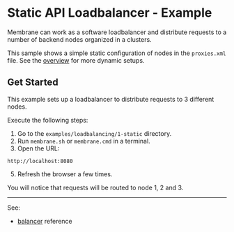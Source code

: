 # Static API Loadbalancer - Example

Membrane can work as a software loadbalancer and distribute requests to a number of backend nodes organized in a clusters.

This sample shows a simple static configuration of nodes in the `proxies.xml` file. See the [overview](..) for more dynamic setups.



## Get Started

This example sets up a loadbalancer to distribute requests to 3 different nodes. 

Execute the following steps:

1. Go to the `examples/loadbalancing/1-static` directory.
2. Run `membrane.sh` or `membrane.cmd` in a terminal.
3. Open the URL:

```
http://localhost:8080 
```

5. Refresh the browser a few times. 

You will notice that requests will be routed to node 1, 2 and 3.

---
See:
- [balancer](https://membrane-soa.org/api-gateway-doc/current/configuration/reference/balancer.htm) reference




